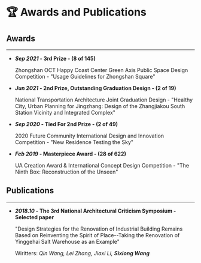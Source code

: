 # 🏆 Awards and Publications

## **Awards**
---
- ***Sep 2021* - 3rd Prize - (8 of 145)** 

   Zhongshan OCT Happy Coast Center Green Axis Public Space Design Competition - "Usage Guidelines for Zhongshan Square" 



- ***Jun 2021* - 2nd Prize, Outstanding Graduation Design - (2 of 19)**

   National Transportation Architecture Joint Graduation Design - "Healthy City, Urban Planning for Jingzhang: Design of the Zhangjiakou South Station Vicinity and Integrated Complex"



- ***Sep 2020* - Tied For 2nd Prize - (2 of 49)**

   2020 Future Community International Design and Innovation Competition - "New Residence Testing the Sky"



-  ***Feb 2019* - Masterpiece Award - (28 of 622)**

   UA Creation Award & International Concept Design Competition - "The Ninth Box: Reconstruction of the Unseen"



## **Publications**
---
- ***2018.10* - The 3rd National Architectural Criticism Symposium - Selected paper**

   "Design Strategies for the Renovation of Industrial Building Remains Based on Reinventing the Spirit of Place--Taking the Renovation of Yinggehai Salt Warehouse as an Example"

   Wiritters: *Qin Wang, Lei Zhang, Jiaxi Li, **Sixiong Wang***
